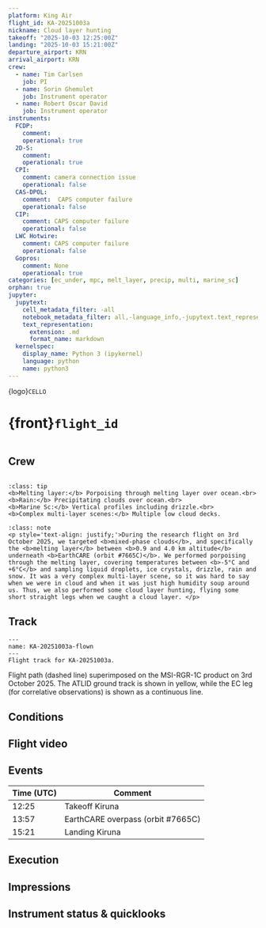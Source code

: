 ```yaml
---
platform: King Air
flight_id: KA-20251003a
nickname: Cloud layer hunting
takeoff: "2025-10-03 12:25:00Z"
landing: "2025-10-03 15:21:00Z"
departure_airport: KRN
arrival_airport: KRN
crew:
  - name: Tim Carlsen
    job: PI
  - name: Sorin Ghemulet
    job: Instrument operator
  - name: Robert Oscar David
    job: Instrument operator
instruments:
  FCDP:
    comment:
    operational: true
  2D-S:
    comment:
    operational: true
  CPI:
    comment: camera connection issue
    operational: false
  CAS-DPOL:
    comment:  CAPS computer failure
    operational: false
  CIP:
    comment: CAPS computer failure
    operational: false
  LWC Hotwire:
    comment: CAPS computer failure
    operational: false
  Gopros:
    comment: None
    operational: true
categories: [ec_under, mpc, melt_layer, precip, multi, marine_sc]
orphan: true
jupyter:
  jupytext:
    cell_metadata_filter: -all
    notebook_metadata_filter: all,-language_info,-jupytext.text_representation.format_version,-jupytext.text_representation.jupytext_version
    text_representation:
      extension: .md
      format_name: markdown
  kernelspec:
    display_name: Python 3 (ipykernel)
    language: python
    name: python3
---
```


{logo}`CELLO`

# {front}`flight_id`

```{badges}
```

## Crew

```{crew-list}
```

```{admonition} EarthCARE target scenarios
:class: tip
<b>Melting layer:</b> Porpoising through melting layer over ocean.<br>
<b>Rain:</b> Precipitating clouds over ocean.<br>
<b>Marine Sc:</b> Vertical profiles including drizzle.<br>
<b>Complex multi-layer scenes:</b> Multiple low cloud decks.
```


```{admonition} Flight summary
:class: note
<p style='text-align: justify;'>During the research flight on 3rd October 2025, we targeted <b>mixed-phase clouds</b>, and specifically the <b>melting layer</b> between <b>0.9 and 4.0 km altitude</b> underneath <b>EarthCARE (orbit #7665C)</b>. We performed porpoising through the melting layer, covering temperatures between <b>-5°C and +6°C</b> and sampling liquid droplets, ice crystals, drizzle, rain and snow. It was a very complex multi-layer scene, so it was hard to say when we were in cloud and when it was just high humidity soup around us. Thus, we also performed some cloud layer hunting, flying some short straight legs when we caught a cloud layer. </p>
```


## Track

```{figure} ../figures/KA-20251003a/KA-20251003a_7665C.png
---
name: KA-20251003a-flown
---
Flight track for KA-20251003a.
```
Flight path (dashed line) superimposed on the MSI-RGR-1C product on 3rd October 2025. The ATLID ground track is shown in yellow, while the EC leg (for correlative observations) is shown as a continuous line.


## Conditions

## Flight video

## Events

Time (UTC) | Comment
-------------| -----
12:25 | Takeoff Kiruna
13:57 | EarthCARE overpass (orbit #7665C)
15:21 | Landing Kiruna


## Execution





## Impressions




## Instrument status & quicklooks
```{instrument-table}
```

